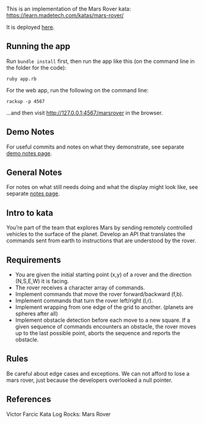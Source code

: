 This is an implementation of the Mars Rover kata: https://learn.madetech.com/katas/mars-rover/

It is deployed [here](https://mars-rover-kata-ruby.herokuapp.com/marsrover).

## Running the app

Run `bundle install` first, then run the app like this (on the command line in the folder for the code):

```
ruby app.rb
```

For the web app, run the following on the command line: 

```
rackup -p 4567
```

...and then visit http://127.0.0.1:4567/marsrover in the browser.

## Demo Notes

For useful commits and notes on what they demonstrate, see separate [demo notes page](demo-notes.md).

## General Notes

For notes on what still needs doing and what the display might look like, see separate [notes page](notes.md).

## Intro to kata

You’re part of the team that explores Mars by sending remotely controlled vehicles to the surface of the planet. Develop an API that translates the commands sent from earth to instructions that are understood by the rover.

## Requirements

- You are given the initial starting point (x,y) of a rover and the direction (N,S,E,W) it is facing.
- The rover receives a character array of commands.
- Implement commands that move the rover forward/backward (f,b).
- Implement commands that turn the rover left/right (l,r).
- Implement wrapping from one edge of the grid to another. (planets are spheres after all)
- Implement obstacle detection before each move to a new square. If a given sequence of commands encounters an obstacle, the rover moves up to the last possible point, aborts the sequence and reports the obstacle.

## Rules

Be careful about edge cases and exceptions. We can not afford to lose a mars rover, just because the developers overlooked a null pointer.

## References

Victor Farcic
Kata Log Rocks: Mars Rover
